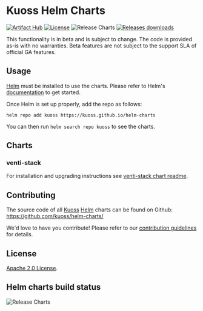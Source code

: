 # Kuoss Helm Charts

[![Artifact Hub](https://img.shields.io/endpoint?url=https://artifacthub.io/badge/repository/kuoss)](https://artifacthub.io/packages/search?org=kuoss) [![License](https://img.shields.io/badge/License-Apache%202.0-blue.svg)](https://opensource.org/licenses/Apache-2.0) ![Release Charts](https://github.com/kuoss/helm-charts/workflows/Release%20Charts/badge.svg?branch=main) [![Releases downloads](https://img.shields.io/github/downloads/kuoss/helm-charts/total.svg)](https://github.com/kuoss/helm-charts/releases)

This functionality is in beta and is subject to change. The code is provided as-is with no warranties. Beta features are not subject to the support SLA of official GA features.

## Usage

[Helm](https://helm.sh) must be installed to use the charts.
Please refer to Helm's [documentation](https://helm.sh/docs/) to get started.

Once Helm is set up properly, add the repo as follows:

```console
helm repo add kuoss https://kuoss.github.io/helm-charts
```

You can then run `helm search repo kuoss` to see the charts.

## Charts

### venti-stack

For installation and upgrading instructions see [venti-stack chart readme](https://github.com/vmware-tanzu/helm-charts/blob/main/charts/venti-stack/README.md).

## Contributing

The source code of all [Kuoss](https://kuoss.github.io) [Helm](https://helm.sh) charts can be found on Github: <https://github.com/kuoss/helm-charts/>

<!-- Keep full URL links to repo files because this README syncs from main to gh-pages.  -->
We'd love to have you contribute! Please refer to our [contribution guidelines](https://github.com/kuoss/helm-charts/blob/main/CONTRIBUTING.md) for details.

## License

<!-- Keep full URL links to repo files because this README syncs from main to gh-pages.  -->
[Apache 2.0 License](https://github.com/kuoss/helm-charts/blob/main/LICENSE).

## Helm charts build status

![Release Charts](https://github.com/kuoss/helm-charts/workflows/Release%20Charts/badge.svg?branch=main)
